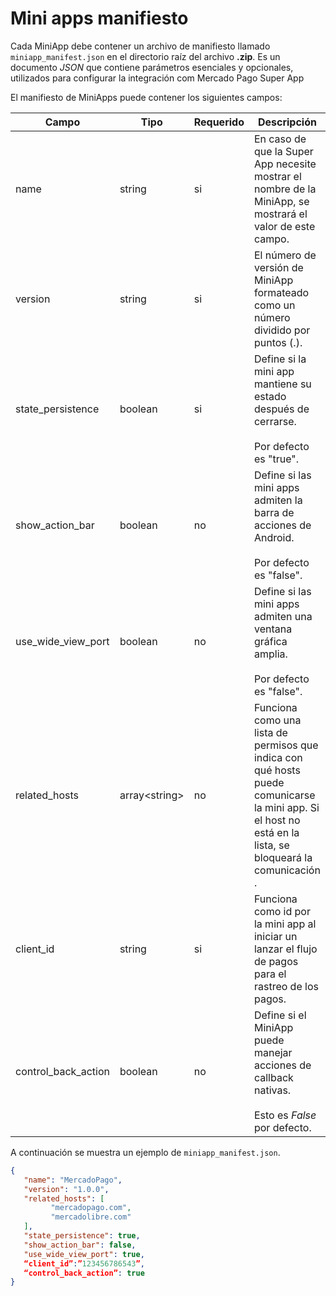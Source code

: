# Mini apps manifiesto

Cada MiniApp debe contener un archivo de manifiesto llamado `miniapp_manifest.json` en el directorio raíz del archivo **.zip**. Es un documento _JSON_ que contiene parámetros esenciales y opcionales, utilizados para configurar la integración com Mercado Pago Super App

El manifiesto de MiniApps puede contener los siguientes campos:

| Campo | Tipo | Requerido | Descripción |
| --- | --- | --- | --- |
| name | string | si | En caso de que la Super App necesite mostrar el nombre de la MiniApp, se mostrará el valor de este campo. | 
| version | string | si | El número de versión de MiniApp formateado como un número dividido por puntos (.). |
| state_persistence | boolean | si | Define si la mini app mantiene su estado después de cerrarse. <br><br> Por defecto es "true". | 
| show_action_bar | boolean | no | Define si las mini apps admiten la barra de acciones de Android. <br><br> Por defecto es "false". | 
| use_wide_view_port | boolean | no |Define si las mini apps admiten una ventana gráfica amplia. <br><br> Por defecto es "false".| 
| related_hosts | array&lt;string&gt;  | no | Funciona como una lista de permisos que indica con qué hosts puede comunicarse la mini app. Si el host no está en la lista, se bloqueará la comunicación . | 
| client_id | string | si | Funciona como id por la mini app al iniciar un lanzar el flujo de pagos para el rastreo de los pagos. | 
| control_back_action | boolean | no | Define si el MiniApp puede manejar acciones de callback nativas. <br><br> Esto es *False* por defecto.| 

A continuación se muestra un ejemplo de `miniapp_manifest.json`.

```json
{
   "name": "MercadoPago",
   "version": "1.0.0",
   "related_hosts": [
  	     "mercadopago.com",
	     "mercadolibre.com"
   ],
   "state_persistence": true,
   "show_action_bar": false,
   "use_wide_view_port": true,
   “client_id”:”123456786543”,
   “control_back_action”: true
}
```